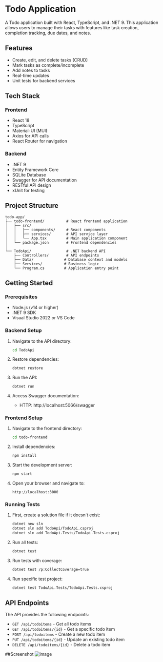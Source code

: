 # Todo Application

A Todo application built with React, TypeScript, and .NET 9. This application allows users to manage their tasks with features like task creation, completion tracking, due dates, and notes.

## Features

- Create, edit, and delete tasks (CRUD)
- Mark tasks as complete/incomplete
- Add notes to tasks
- Real-time updates
- Unit tests for backend services

## Tech Stack

### Frontend
- React 18
- TypeScript
- Material-UI (MUI)
- Axios for API calls
- React Router for navigation

### Backend
- .NET 9
- Entity Framework Core
- SQLite Database
- Swagger for API documentation
- RESTful API design
- xUnit for testing

## Project Structure

```
todo-app/
├── todo-frontend/          # React frontend application
│   ├── src/
│   │   ├── components/     # React components
│   │   ├── services/       # API service layer
│   │   └── App.tsx         # Main application component
│   └── package.json        # Frontend dependencies
│
└── TodoApi/                # .NET backend API
    ├── Controllers/        # API endpoints
    ├── Data/              # Database context and models
    ├── Services/          # Business logic
    └── Program.cs         # Application entry point
```

## Getting Started

### Prerequisites

- Node.js (v14 or higher)
- .NET 9 SDK
- Visual Studio 2022 or VS Code

### Backend Setup

1. Navigate to the API directory:
   ```bash
   cd TodoApi
   ```

2. Restore dependencies:
   ```bash
   dotnet restore
   ```

3. Run the API:
   ```bash
   dotnet run
   ```

4. Access Swagger documentation:
   - HTTP: http://localhost:5066/swagger

### Frontend Setup

1. Navigate to the frontend directory:
   ```bash
   cd todo-frontend
   ```

2. Install dependencies:
   ```bash
   npm install
   ```

3. Start the development server:
   ```bash
   npm start
   ```

4. Open your browser and navigate to:
   ```
   http://localhost:3000
   ```

### Running Tests

1. First, create a solution file if it doesn't exist:
   ```bash
   dotnet new sln
   dotnet sln add TodoApi/TodoApi.csproj
   dotnet sln add TodoApi.Tests/TodoApi.Tests.csproj
   ```

2. Run all tests:
   ```bash
   dotnet test
   ```

3. Run tests with coverage:
   ```bash
   dotnet test /p:CollectCoverage=true
   ```

4. Run specific test project:
   ```bash
   dotnet test TodoApi.Tests/TodoApi.Tests.csproj
   ```

## API Endpoints

The API provides the following endpoints:

- `GET /api/todoitems` - Get all todo items
- `GET /api/todoitems/{id}` - Get a specific todo item
- `POST /api/todoitems` - Create a new todo item
- `PUT /api/todoitems/{id}` - Update an existing todo item
- `DELETE /api/todoitems/{id}` - Delete a todo item

##Screenshot
![image](https://github.com/user-attachments/assets/190b6553-5adc-41dd-929f-e24e577a5fd1)
